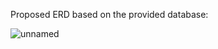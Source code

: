 Proposed ERD based on the provided database:

![unnamed](https://github.com/iamdavidxu/Airbnb-Data-Modeling/assets/161985636/af38de6b-0b14-45a7-a070-9b94366e3db8)
